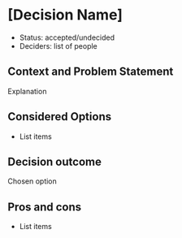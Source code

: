 # [Decision Name]

 - Status: accepted/undecided
 - Deciders: list of people

## Context and Problem Statement

Explanation

## Considered Options

 - List items

## Decision outcome

Chosen option

## Pros and cons

 - List items
